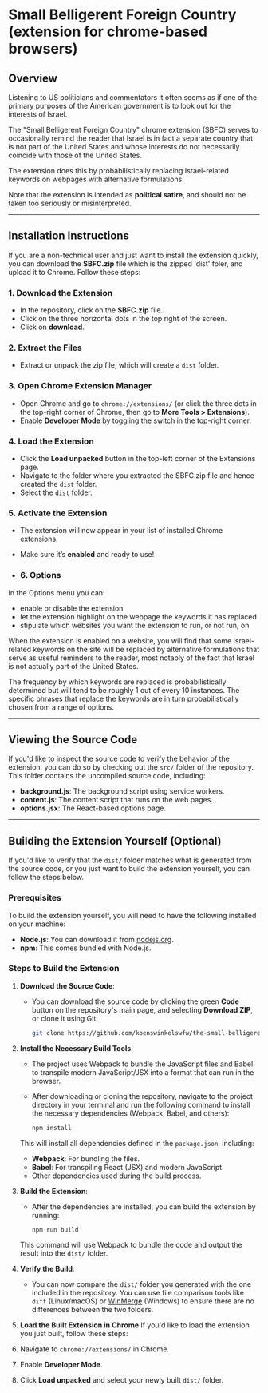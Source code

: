 # Small Belligerent Foreign Country (extension for chrome-based browsers)

## Overview

Listening to US politicians and commentators it often seems as if one of the primary purposes of the American government is to look out for the interests of Israel. 

The "Small Belligerent Foreign Country" chrome extension (SBFC) serves to occasionally remind the reader that Israel is in fact a separate country that is not part of the United States and whose interests do not necessarily coincide with those of the United States. 

The extension does this by probabilistically replacing Israel-related keywords on webpages with alternative formulations. 

Note that the extension is intended as **political satire**, and should not be taken too seriously or misinterpreted.

---

## Installation Instructions

If you are a non-technical user and just want to install the extension quickly, you can download the **SBFC.zip** file which is the zipped 'dist' foler, and upload it to Chrome. Follow these steps:

### 1. Download the Extension
- In the repository, click on the **SBFC.zip** file.
- Click on the three horizontal dots in the top right of the screen.
- Click on **download**.

### 2. Extract the Files
- Extract or unpack the zip file, which will create a `dist` folder.

### 3. Open Chrome Extension Manager
- Open Chrome and go to `chrome://extensions/` (or click the three dots in the top-right corner of Chrome, then go to **More Tools > Extensions**).
- Enable **Developer Mode** by toggling the switch in the top-right corner.

### 4. Load the Extension
- Click the **Load unpacked** button in the top-left corner of the Extensions page.
- Navigate to the folder where you extracted the SBFC.zip file and hence created the `dist` folder.
- Select the `dist` folder.

### 5. Activate the Extension
- The extension will now appear in your list of installed Chrome extensions.
- Make sure it’s **enabled** and ready to use!

- ### 6. Options
In the Options menu you can:
- enable or disable the extension
- let the extension highlight on the webpage the keywords it has replaced
- stipulate which websites you want the extension to run, or not run, on

When the extension is enabled on a website, you will find that some Israel-related keywords on the site will be replaced by alternative formulations that serve as useful reminders to the reader, most notably of the fact that Israel is not actually part of the United States. 

The frequency by which keywords are replaced is probabilistically determined but will tend to be roughly 1 out of every 10 instances. The specific phrases that replace the keywords are in turn probabilistically chosen from a range of options.

---

## Viewing the Source Code

If you'd like to inspect the source code to verify the behavior of the extension, you can do so by checking out the `src/` folder of the repository. This folder contains the uncompiled source code, including:

- **background.js**: The background script using service workers.
- **content.js**: The content script that runs on the web pages.
- **options.jsx**: The React-based options page.

---

## Building the Extension Yourself (Optional)

If you'd like to verify that the `dist/` folder matches what is generated from the source code, or you just want to build the extension yourself, you can follow the steps below.

### Prerequisites

To build the extension yourself, you will need to have the following installed on your machine:

- **Node.js**: You can download it from [nodejs.org](https://nodejs.org/).
- **npm**: This comes bundled with Node.js.

### Steps to Build the Extension

1. **Download the Source Code**:
   - You can download the source code by clicking the green **Code** button on the repository's main page, and selecting **Download ZIP**, or clone it using Git:

     ```bash
     git clone https://github.com/koenswinkelswfw/the-small-belligerent-foreign-country.git
     ```

2. **Install the Necessary Build Tools**:
   - The project uses Webpack to bundle the JavaScript files and Babel to transpile modern JavaScript/JSX into a format that can run in the browser.
   
   - After downloading or cloning the repository, navigate to the project directory in your terminal and run the following command to install the necessary dependencies (Webpack, Babel, and others):

     ```bash
     npm install
     ```

   This will install all dependencies defined in the `package.json`, including:
   - **Webpack**: For bundling the files.
   - **Babel**: For transpiling React (JSX) and modern JavaScript.
   - Other dependencies used during the build process.

3. **Build the Extension**:
   - After the dependencies are installed, you can build the extension by running:

     ```bash
     npm run build
     ```

   This command will use Webpack to bundle the code and output the result into the `dist/` folder.

4. **Verify the Build**:
   - You can now compare the `dist/` folder you generated with the one included in the repository. You can use file comparison tools like `diff` (Linux/macOS) or [WinMerge](https://winmerge.org/) (Windows) to ensure there are no differences between the two folders.

5. **Load the Built Extension in Chrome**
If you'd like to load the extension you just built, follow these steps:

1. Navigate to `chrome://extensions/` in Chrome.
2. Enable **Developer Mode**.
3. Click **Load unpacked** and select your newly built `dist/` folder.
